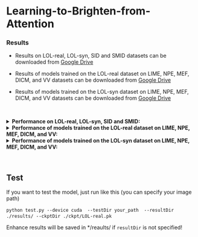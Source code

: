 # Learning-to-Brighten-from-Attention

### Results
- Results on LOL-real, LOL-syn, SID and SMID datasets can be downloaded from [Google Drive](https://drive.google.com/drive/folders/1u0RaFEhRBZAQOIOJ9T3Q3czUVMl5-YXT?usp=sharing)

- Results of models trained on the LOL-real dataset on LIME, NPE, MEF, DICM, and VV datasets can be downloaded from [Google Drive](https://drive.google.com/drive/folders/1tCT7U3sIUb-O60xzgqV43J6IjJKZfHA9?usp=sharing)

- Results of models trained on the LOL-syn dataset on LIME, NPE, MEF, DICM, and VV datasets can be downloaded from [Google Drive](https://drive.google.com/drive/folders/1p6CkkTkw0EmwQy2IM6M_Ns_jXGlW4q-U?usp=sharing)


&nbsp;

<details close>
<summary><b>Performance on LOL-real, LOL-syn, SID and SMID:</b></summary>

![results1](./results/1_1.png)
![results1](./results/1_2.png)

</details>


<details close>
<summary><b>Performance of models trained on the LOL-real dataset on LIME, NPE, MEF, DICM, and VV:</b></summary>

![results2](./results/2_1.png)
![results1](./results/2_2.png)

</details>


<details close>
<summary><b>Performance of models trained on the LOL-syn dataset on LIME, NPE, MEF, DICM, and VV:</b></summary>

![results2](./results/3_1.png)
![results1](./results/3_2.png)

</details>

&nbsp;

##  Test

If you want to test the model, just run like this (you can specify your image path)
```
python test.py --device cuda  --testDir your_path  --resultDir ./results/ --ckptDir ./ckpt/LOL-real.pk
```

Enhance results will be saved in */reaults/ if `resultDir` is not specified!

